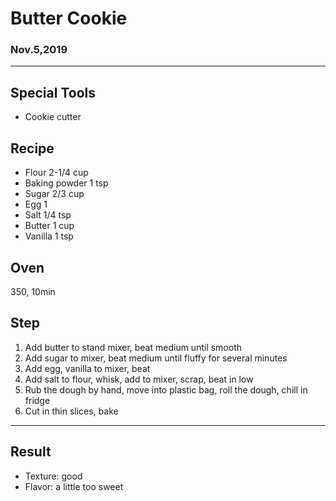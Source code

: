 # Butter Cookie

### Nov.5,2019

---
## Special Tools

- Cookie cutter

## Recipe

- Flour 2-1/4 cup
- Baking powder 1 tsp
- Sugar 2/3 cup
- Egg 1
- Salt 1/4 tsp
- Butter 1 cup
- Vanilla 1 tsp

## Oven
350, 10min 

## Step

1. Add butter to stand mixer, beat medium until smooth
2. Add sugar to mixer, beat medium until fluffy for several minutes
3. Add egg, vanilla to mixer, beat
4. Add salt to flour, whisk, add to mixer, scrap, beat in low
5. Rub the dough by hand, move into plastic bag, roll the dough, chill in fridge
6. Cut in thin slices, bake

---
## Result
- Texture: good
- Flavor: a little too sweet